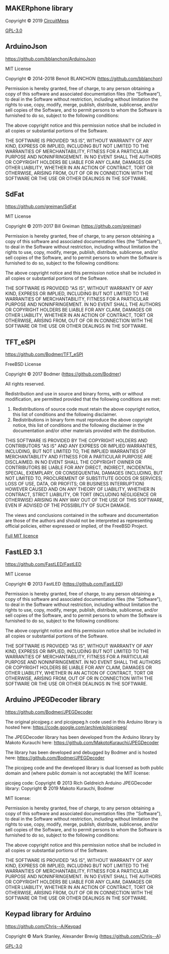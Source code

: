 ## MAKERphone library
Copyright © 2019 [CircuitMess](http://circuitmess.com/)

[GPL-3.0](https://github.com/CircuitMess/MAKERphone/blob/master/LICENSE)

## ArduinoJson
https://github.com/bblanchon/ArduinoJson

MIT License

Copyright © 2014-2018 Benoit BLANCHON (https://github.com/bblanchon)

Permission is hereby granted, free of charge, to any person obtaining a copy of this software and associated documentation files (the “Software”), to deal in the Software without restriction, including without limitation the rights to use, copy, modify, merge, publish, distribute, sublicense, and/or sell copies of the Software, and to permit persons to whom the Software is furnished to do so, subject to the following conditions:

The above copyright notice and this permission notice shall be included in all copies or substantial portions of the Software.

THE SOFTWARE IS PROVIDED “AS IS”, WITHOUT WARRANTY OF ANY KIND, EXPRESS OR IMPLIED, INCLUDING BUT NOT LIMITED TO THE WARRANTIES OF MERCHANTABILITY, FITNESS FOR A PARTICULAR PURPOSE AND NONINFRINGEMENT. IN NO EVENT SHALL THE AUTHORS OR COPYRIGHT HOLDERS BE LIABLE FOR ANY CLAIM, DAMAGES OR OTHER LIABILITY, WHETHER IN AN ACTION OF CONTRACT, TORT OR OTHERWISE, ARISING FROM, OUT OF OR IN CONNECTION WITH THE SOFTWARE OR THE USE OR OTHER DEALINGS IN THE SOFTWARE.



## SdFat 
https://github.com/greiman/SdFat

MIT License

Copyright © 2011-2017 Bill Greiman (https://github.com/greiman)

Permission is hereby granted, free of charge, to any person obtaining a copy of this software and associated documentation files (the "Software"), to deal in the Software without restriction, including without limitation the rights to use, copy, modify, merge, publish, distribute, sublicense, and/or sell copies of the Software, and to permit persons to whom the Software is furnished to do so, subject to the following conditions:

The above copyright notice and this permission notice shall be included in all copies or substantial portions of the Software.

THE SOFTWARE IS PROVIDED "AS IS", WITHOUT WARRANTY OF ANY KIND, EXPRESS OR IMPLIED, INCLUDING BUT NOT LIMITED TO THE WARRANTIES OF MERCHANTABILITY, FITNESS FOR A PARTICULAR PURPOSE AND NONINFRINGEMENT. IN NO EVENT SHALL THE AUTHORS OR COPYRIGHT HOLDERS BE LIABLE FOR ANY CLAIM, DAMAGES OR OTHER LIABILITY, WHETHER IN AN ACTION OF CONTRACT, TORT OR OTHERWISE, ARISING FROM, OUT OF OR IN CONNECTION WITH THE SOFTWARE OR THE USE OR OTHER DEALINGS IN THE SOFTWARE.



## TFT_eSPI
https://github.com/Bodmer/TFT_eSPI

FreeBSD License

Copyright © 2017 Bodmer (https://github.com/Bodmer)

All rights reserved.

Redistribution and use in source and binary forms, with or without
modification, are permitted provided that the following conditions are met:

1. Redistributions of source code must retain the above copyright notice, this
   list of conditions and the following disclaimer.
2. Redistributions in binary form must reproduce the above copyright notice,
   this list of conditions and the following disclaimer in the documentation
   and/or other materials provided with the distribution.

THIS SOFTWARE IS PROVIDED BY THE COPYRIGHT HOLDERS AND CONTRIBUTORS "AS IS" AND
ANY EXPRESS OR IMPLIED WARRANTIES, INCLUDING, BUT NOT LIMITED TO, THE IMPLIED
WARRANTIES OF MERCHANTABILITY AND FITNESS FOR A PARTICULAR PURPOSE ARE
DISCLAIMED. IN NO EVENT SHALL THE COPYRIGHT OWNER OR CONTRIBUTORS BE LIABLE FOR
ANY DIRECT, INDIRECT, INCIDENTAL, SPECIAL, EXEMPLARY, OR CONSEQUENTIAL DAMAGES
(INCLUDING, BUT NOT LIMITED TO, PROCUREMENT OF SUBSTITUTE GOODS OR SERVICES;
LOSS OF USE, DATA, OR PROFITS; OR BUSINESS INTERRUPTION) HOWEVER CAUSED AND
ON ANY THEORY OF LIABILITY, WHETHER IN CONTRACT, STRICT LIABILITY, OR TORT
(INCLUDING NEGLIGENCE OR OTHERWISE) ARISING IN ANY WAY OUT OF THE USE OF THIS
SOFTWARE, EVEN IF ADVISED OF THE POSSIBILITY OF SUCH DAMAGE.

The views and conclusions contained in the software and documentation are those
of the authors and should not be interpreted as representing official policies,
either expressed or implied, of the FreeBSD Project.

[Full MIT licence](https://github.com/Bodmer/TFT_eSPI/blob/master/license.txt)



## FastLED 3.1
https://github.com/FastLED/FastLED

MIT License

Copyright © 2013 FastLED (https://github.com/FastLED)

Permission is hereby granted, free of charge, to any person obtaining a copy of
this software and associated documentation files (the "Software"), to deal in
the Software without restriction, including without limitation the rights to
use, copy, modify, merge, publish, distribute, sublicense, and/or sell copies of
the Software, and to permit persons to whom the Software is furnished to do so,
subject to the following conditions:

The above copyright notice and this permission notice shall be included in all
copies or substantial portions of the Software.

THE SOFTWARE IS PROVIDED "AS IS", WITHOUT WARRANTY OF ANY KIND, EXPRESS OR
IMPLIED, INCLUDING BUT NOT LIMITED TO THE WARRANTIES OF MERCHANTABILITY, FITNESS
FOR A PARTICULAR PURPOSE AND NONINFRINGEMENT. IN NO EVENT SHALL THE AUTHORS OR
COPYRIGHT HOLDERS BE LIABLE FOR ANY CLAIM, DAMAGES OR OTHER LIABILITY, WHETHER
IN AN ACTION OF CONTRACT, TORT OR OTHERWISE, ARISING FROM, OUT OF OR IN
CONNECTION WITH THE SOFTWARE OR THE USE OR OTHER DEALINGS IN THE SOFTWARE.



## Arduino JPEGDecoder library
https://github.com/Bodmer/JPEGDecoder

The original picojpeg.c and picojepeg.h code used in this Arduino library is hosted here:
https://code.google.com/archive/p/picojpeg/

The JPEGDecoder library has been developed from the Arduino library by Makoto Kurauchi here:
https://github.com/MakotoKurauchi/JPEGDecoder

The library has been developed and debugged by Bodmer and is hosted here:
https://github.com/Bodmer/JPEGDecoder

The picojpeg code and the developed library is dual licensed as both public domain and
(where public domain is not acceptable) the MIT license:


picojeg code: Copyright © 2013 Rich Geldreich
Arduino JPEGDecoder library: Copyright © 2019  Makoto Kurauchi, Bodmer

MIT license:

Permission is hereby granted, free of charge, to any person obtaining a copy of this software and
associated documentation files (the "Software"), to deal in the Software without restriction,
including without limitation the rights to use, copy, modify, merge, publish, distribute,
sublicense, and/or sell copies of the Software, and to permit persons to whom the Software is
furnished to do so, subject to the following conditions:

The above copyright notice and this permission notice shall be included in all copies or
substantial portions of the Software.

THE SOFTWARE IS PROVIDED "AS IS", WITHOUT WARRANTY OF ANY KIND, EXPRESS OR IMPLIED, INCLUDING
BUT NOT LIMITED TO THE WARRANTIES OF MERCHANTABILITY, FITNESS FOR A PARTICULAR PURPOSE AND
NONINFRINGEMENT. IN NO EVENT SHALL THE AUTHORS OR COPYRIGHT HOLDERS BE LIABLE FOR ANY CLAIM,
DAMAGES OR OTHER LIABILITY, WHETHER IN AN ACTION OF CONTRACT, TORT OR OTHERWISE, ARISING FROM,
OUT OF OR IN CONNECTION WITH THE SOFTWARE OR THE USE OR OTHER DEALINGS IN THE SOFTWARE.




## Keypad library for Arduino
https://github.com/Chris--A/Keypad

Copyright © Mark Stanley,  Alexander Brevig (https://github.com/Chris--A)

[GPL-3.0](https://github.com/Chris--A/Keypad/blob/master/LICENSE)

